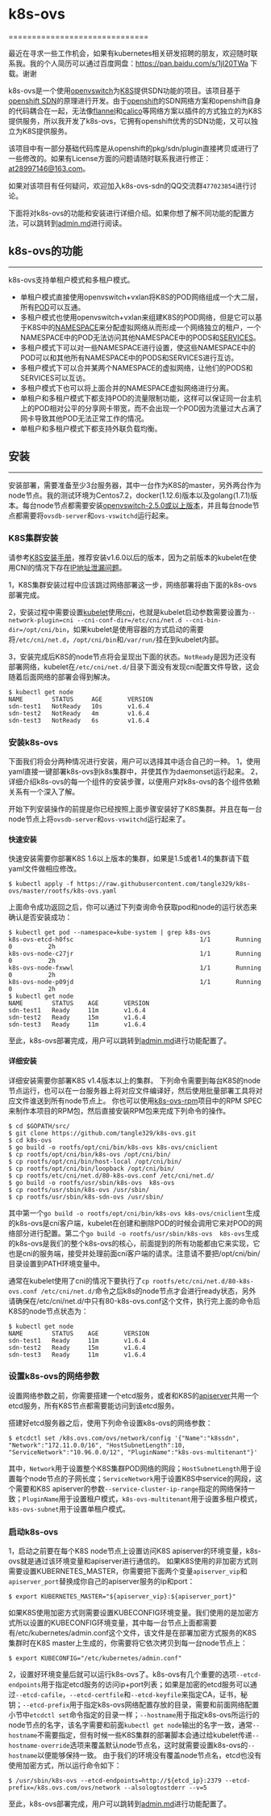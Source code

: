 # k8s-ovs
==============================

最近在寻求一些工作机会，如果有kubernetes相关研发招聘的朋友，欢迎随时联系我。我的个人简历可以通过百度网盘：https://pan.baidu.com/s/1jI20TWa 下载。谢谢

k8s-ovs是一个使用[openvswitch](http://openvswitch.org/)为[K8S](https://kubernetes.io/)提供SDN功能的项目。该项目基于[openshift SDN](https://docs.openshift.org/latest/architecture/additional_concepts/sdn.html)的原理进行开发。由于[openshift](https://github.com/openshift/origin)的SDN网络方案和openshift自身的代码耦合在一起，无法像[flannel](https://github.com/coreos/flannel)和[calico](https://github.com/projectcalico/calico)等网络方案以插件的方式独立的为K8S提供服务，所以我开发了k8s-ovs，它拥有openshift优秀的SDN功能，又可以独立为K8S提供服务。

该项目中有一部分基础代码库是从openshift的pkg/sdn/plugin直接拷贝或进行了一些修改的。如果有License方面的问题请随时联系我进行修正：at28997146@163.com。

如果对该项目有任何疑问，欢迎加入k8s-ovs-sdn的QQ交流群`477023854`进行讨论。

下面将对k8s-ovs的功能和安装进行详细介绍。如果你想了解不同功能的配置方法，可以跳转到[admin.md](https://github.com/tangle329/k8s-ovs/blob/master/admin.md)进行阅读。

## k8s-ovs的功能
---------------

k8s-ovs支持单租户模式和多租户模式。

* 单租户模式直接使用openvswitch+vxlan将K8S的POD网络组成一个大二层，所有[POD](https://kubernetes.io/docs/concepts/workloads/pods/pod-overview/)可以互通。
* 多租户模式也使用openvswitch+vxlan来组建K8S的POD网络，但是它可以基于K8S中的[NAMESPACE](https://kubernetes.io/docs/concepts/overview/working-with-objects/namespaces/)来分配虚拟网络从而形成一个网络独立的租户，一个NAMESPACE中的POD无法访问其他NAMESPACE中的PODS和[SERVICES](https://kubernetes.io/docs/concepts/services-networking/service/)。
* 多租户模式下可以对一些NAMESPACE进行设置，使这些NAMESPACE中的POD可以和其他所有NAMESPACE中的PODS和SERVICES进行互访。
* 多租户模式下可以合并某两个NAMESPACE的虚拟网络，让他们的PODS和SERVICES可以互访。
* 多租户模式下也可以将上面合并的NAMESPACE虚拟网络进行分离。
* 单租户和多租户模式下都支持POD的流量限制功能，这样可以保证同一台主机上的POD相对公平的分享网卡带宽，而不会出现一个POD因为流量过大占满了网卡导致其他POD无法正常工作的情况。
* 单租户和多租户模式下都支持外联负载均衡。

## 安装
---------------

安装部署，需要准备至少3台服务器，其中一台作为K8S的master，另外两台作为node节点。我的测试环境为Centos7.2，docker(1.12.6)版本以及golang(1.7.1)版本。每台node节点都需要安装[openvswitch-2.5.0或以上版本](https://github.com/openvswitch/ovs/archive/v2.5.2.tar.gz)，并且每台node节点都需要将`ovsdb-server`和`ovs-vswitchd`运行起来。

### K8S集群安装

请参考[K8S安装手册](https://kubernetes.io/docs/setup/pick-right-solution/)，推荐安装v1.6.0以后的版本，因为之前版本的kubelet在使用CNI的情况下存在[IP地址泄漏问题](https://github.com/kubernetes/kubernetes/pull/37036)。

1，K8S集群安装过程中应该跳过网络部署这一步，网络部署将由下面的k8s-ovs部署完成。

2，安装过程中需要设置[kubelet](https://kubernetes.io/docs/concepts/overview/components/#kubelet)使用[cni](https://github.com/containernetworking/cni)，也就是kubelet启动参数需要设置为`--network-plugin=cni --cni-conf-dir=/etc/cni/net.d --cni-bin-dir=/opt/cni/bin`，如果kubelet是使用容器的方式启动的需要将`/etc/cni/net.d`，`/opt/cni/bin`和`/var/run/`挂在到kubelet内部。

3，安装完成后K8S的node节点将会呈现出下面的状态。`NotReady`是因为还没有部署网络，kubelet在`/etc/cni/net.d/`目录下面没有发现cni配置文件导致，这会随着后面网络的部署会得到解决。

```
$ kubectl get node
NAME        STATUS     AGE       VERSION
sdn-test1   NotReady   10s       v1.6.4
sdn-test2   NotReady   4m        v1.6.4
sdn-test3   NotReady   6s        v1.6.4
```

### 安装k8s-ovs
下面我们将会分两种情况进行安装，用户可以选择其中适合自己的一种。
1，使用yaml直接一键部署k8s-ovs到k8s集群中，并使其作为daemonset运行起来。
2，详细介绍k8s-ovs的每一个组件的安装步骤，以便用户对k8s-ovs的各个组件依赖关系有一个深入了解。

开始下列安装操作的前提是你已经按照上面步骤安装好了K8S集群。并且在每一台node节点上将`ovsdb-server`和`ovs-vswitchd`运行起来了。

#### 快速安装
快速安装需要你部署K8S 1.6以上版本的集群，如果是1.5或者1.4的集群请下载yaml文件做相应修改。

```
$ kubectl apply -f https://raw.githubusercontent.com/tangle329/k8s-ovs/master/rootfs/k8s-ovs.yaml
```

上面命令成功返回之后，你可以通过下列查询命令获取pod和node的运行状态来确认是否安装成功：

```
$ kubectl get pod --namespace=kube-system | grep k8s-ovs
k8s-ovs-etcd-h0fsc                                   1/1       Running   0          2h
k8s-ovs-node-c27jr                                   1/1       Running   0          2h
k8s-ovs-node-fxwwl                                   1/1       Running   0          2h
k8s-ovs-node-p09jd                                   1/1       Running   0          2h
$ kubectl get node
NAME        STATUS    AGE       VERSION
sdn-test1   Ready     11m       v1.6.4
sdn-test2   Ready     15m       v1.6.4
sdn-test3   Ready     11m       v1.6.4
```

至此，k8s-ovs部署完成，用户可以跳转到[admin.md](https://github.com/tangle329/k8s-ovs/blob/master/admin.md)进行功能配置了。

#### 详细安装

详细安装需要你部署K8S v1.4版本以上的集群。
下列命令需要到每台K8S的node节点运行，也可以在一台服务器上将对应文件编译好，然后使用批量部署工具将对应文件谁送到所有node节点上。
你也可以使用[k8s-ovs-rpm](https://github.com/tangle329/k8s-ovs-rpm)项目中的RPM SPEC来制作本项目的RPM包，然后直接安装RPM包来完成下列命令的操作。

```
$ cd $GOPATH/src/
$ git clone https://github.com/tangle329/k8s-ovs.git
$ cd k8s-ovs
$ go build -o rootfs/opt/cni/bin/k8s-ovs k8s-ovs/cniclient
$ cp rootfs/opt/cni/bin/k8s-ovs /opt/cni/bin/
$ cp rootfs/opt/cni/bin/host-local /opt/cni/bin/
$ cp rootfs/opt/cni/bin/loopback /opt/cni/bin/
$ cp rootfs/etc/cni/net.d/80-k8s-ovs.conf /etc/cni/net.d/
$ go build -o rootfs/usr/sbin/k8s-ovs  k8s-ovs
$ cp rootfs/usr/sbin/k8s-ovs /usr/sbin/
$ cp rootfs/usr/sbin/k8s-sdn-ovs /usr/sbin/
```

其中第一个`go build -o rootfs/opt/cni/bin/k8s-ovs k8s-ovs/cniclient`生成的k8s-ovs是cni客户端，kubelet在创建和删除POD的时候会调用它来对POD的网络部分进行配置。第二个`go build -o rootfs/usr/sbin/k8s-ovs  k8s-ovs`生成的k8s-ovs是我们的整个k8s-ovs的核心，前面提到的所有功能都由它来实现，它也是cni的服务端，接受并处理前面cni客户端的请求。注意请不要把/opt/cni/bin/目录设置到PATH环境变量中。

通常在kubelet使用了cni的情况下要执行了`cp rootfs/etc/cni/net.d/80-k8s-ovs.conf /etc/cni/net.d/`命令之后k8s的node节点才会进行ready状态，另外请确保在/etc/cni/net.d/中只有80-k8s-ovs.conf这个文件，执行完上面的命令后K8S的node节点状态为：

```
$ kubectl get node
NAME        STATUS    AGE       VERSION
sdn-test1   Ready     11m       v1.6.4
sdn-test2   Ready     15m       v1.6.4
sdn-test3   Ready     11m       v1.6.4
```

### 设置k8s-ovs的网络参数

设置网络参数之前，你需要搭建一个etcd服务，或者和K8S的[apiserver](https://kubernetes.io/docs/concepts/overview/components/#kube-apiserver)共用一个etcd服务，所有K8S节点都需要能访问到该etcd服务。

搭建好etcd服务器之后，使用下列命令设置k8s-ovs的网络参数：

```
$ etcdctl set /k8s.ovs.com/ovs/network/config '{"Name":"k8ssdn", "Network":"172.11.0.0/16", "HostSubnetLength":10, "ServiceNetwork":"10.96.0.0/12", "PluginName":"k8s-ovs-multitenant"}'
```

其中，`Network`用于设置整个K8S集群POD网络的网段；`HostSubnetLength`用于设置每个node节点的子网长度；`ServiceNetwork`用于设置K8S中service的网段，这个需要和K8S apiserver的参数`--service-cluster-ip-range`指定的网络保持一致；`PluginName`用于设置租户模式，`k8s-ovs-multitenant`用于设置多租户模式，`k8s-ovs-subnet`用于设置单租户模式。

### 启动k8s-ovs

1，启动之前要在每个K8S node节点上设置访问K8S apiserver的环境变量，k8s-ovs就是通过该环境变量和apiserver进行通信的。
如果K8S使用的非加密方式则需要设置KUBERNETES_MASTER，你需要把下面两个变量`apiserver_vip`和`apiserver_port`替换成你自己的apiserver服务的ip和port：

```
$ export KUBERNETES_MASTER="${apiserver_vip}:${apiserver_port}"
```

如果K8S使用加密方式则需要设置KUBECONFIG环境变量。我们使用的是加密方式所以设置的KUBECONFIG环境变量，其中每一台节点上面都需要有/etc/kubernetes/admin.conf这个文件，该文件是在部署加密方式服务的K8S集群时在K8S master上生成的，你需要将它依次拷贝到每一台node节点上：

```
$ export KUBECONFIG="/etc/kubernetes/admin.conf"
```

2，设置好环境变量后就可以运行k8s-ovs了。k8s-ovs有几个重要的选项`--etcd-endpoints`用于指定etcd服务的访问ip+port列表；如果是加密的etcd服务可以通过`--etcd-cafile`，`--etcd-certfile`和`--etcd-keyfile`来指定CA，证书，秘钥；`--etcd-prefix`用于指定k8s-ovs网络配置存放的目录，需要和前面网络配置小节中`etcdctl set`命令指定的目录一样；`--hostname`用于指定k8s-ovs所运行的node节点的名字，该名字需要和前面`kubectl get node`输出的名字一致，通常`--hostname`不需要指定，但有时候一些K8S集群的部署脚本会通过给kubelet传递`--hostname-override`选项来覆盖默认node节点名，这时就需要设置k8s-ovs的`--hostname`以便能够保持一致。
由于我们的环境没有覆盖node节点名，etcd也没有使用加密方式，所以运行命令如下：

```
$ /usr/sbin/k8s-ovs --etcd-endpoints=http://${etcd_ip}:2379 --etcd-prefix=/k8s.ovs.com/ovs/network --alsologtostderr --v=5
```

至此，k8s-ovs部署完成，用户可以跳转到[admin.md](https://github.com/tangle329/k8s-ovs/blob/master/admin.md)进行功能配置了。
